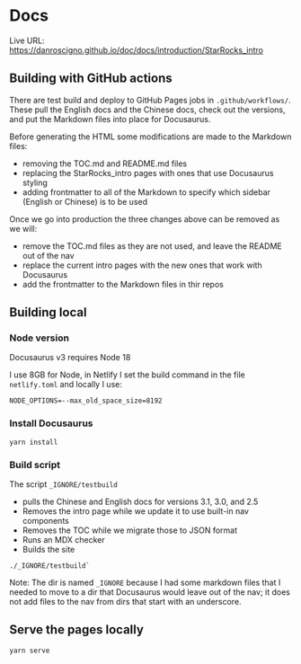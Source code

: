 # Docs

Live URL: https://danroscigno.github.io/doc/docs/introduction/StarRocks_intro

## Building with GitHub actions

There are test build and deploy to GitHub Pages jobs in `.github/workflows/`.
These pull the English docs and the Chinese docs, check out the versions,
and put the Markdown files into place for Docusaurus.

Before generating the HTML some modifications are made to the Markdown files:

- removing the TOC.md and README.md files
- replacing the StarRocks_intro pages with ones that use Docusaurus styling
- adding frontmatter to all of the Markdown to specify which sidebar (English or Chinese) is to be used

Once we go into production the three changes above can be removed as we will:

- remove the TOC.md files as they are not used, and leave the README out of the nav
- replace the current intro pages with the new ones that work with Docusaurus
- add the frontmatter to the Markdown files in thir repos

## Building local

### Node version

Docusaurus v3 requires Node 18

I use 8GB for Node, in Netlify I set the build command in the file `netlify.toml` 
and locally I use:

```shell
NODE_OPTIONS=--max_old_space_size=8192
```

### Install Docusaurus

```shell
yarn install
```

### Build script

The script `_IGNORE/testbuild`

- pulls the Chinese and English docs for versions 3.1, 3.0, and 2.5 
- Removes the intro page while we update it to use built-in nav components
- Removes the TOC while we migrate those to JSON format
- Runs an MDX checker
- Builds the site

```shell
./_IGNORE/testbuild`
```

Note: The dir is named `_IGNORE` because I had some markdown files that I needed to move to a dir that Docusaurus would leave out of the nav; it does not add files to the nav from dirs that start with an underscore.

## Serve the pages locally

```shell
yarn serve
```
